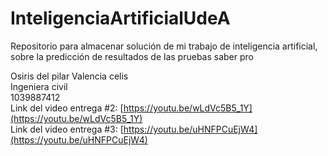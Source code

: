 # InteligenciaArtificialUdeA
Repositorio para almacenar solución de mi trabajo de inteligencia artificial, sobre la predicción de resultados de las pruebas saber pro

Osiris del pilar Valencia celis <br/>
Ingeniera civil <br/>
1039887412 <br/>
Link del video entrega #2: [https://youtu.be/wLdVc5B5_1Y](https://youtu.be/wLdVc5B5_1Y)
<br/>
Link del video entrega #3: [https://youtu.be/uHNFPCuEjW4](https://youtu.be/uHNFPCuEjW4)
